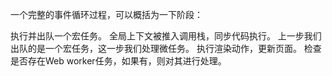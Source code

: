 一个完整的事件循环过程，可以概括为一下阶段：

执行并出队一个宏任务。
全局上下文被推入调用栈，同步代码执行。
上一步我们出队的是一个宏任务，这一步我们处理微任务。
执行渲染动作，更新页面。
检查是否存在Web worker任务，如果有，则对其进行处理。

